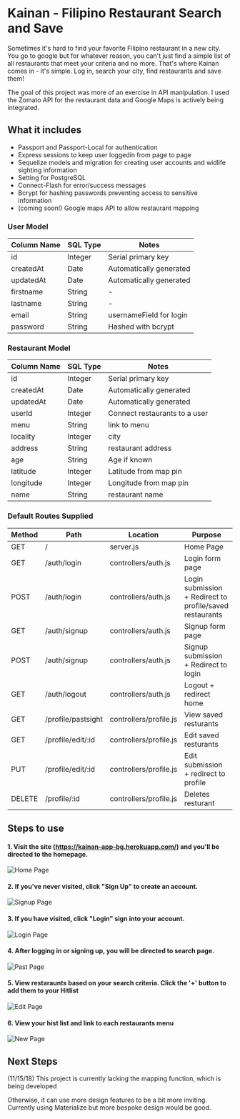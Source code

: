 # Kainan - Filipino Restaurant Search and Save

Sometimes it's hard to find your favorite Filipino restaurant in a new city. You go to google but for whatever reason, you can't just find a simple list of all restaurants that meet your criteria and no more. That's where Kainan comes in - it's simple. Log in, search your city, find restaurants and save them! 

The goal of this project was more of an exercise in API manipulation. I used the Zomato API for the restaurant data and Google Maps is actively being integrated.

## What it includes

* Passport and Passport-Local for authentication
* Express sessions to keep user loggedin from page to page
* Sequelize models and migration for creating user accounts and widlife sighting information
* Setting for PostgreSQL
* Connect-Flash for error/success messages
* Bcrypt for hashing passwords preventing access to sensitive information
* (coming soon!) Google maps API to allow restaurant mapping

### User Model

| Column Name | SQL Type | Notes							|
|-------------|----------|----------------------------------|
| id | Integer | Serial primary key|
| createdAt | Date | Automatically generated |
| updatedAt | Date | Automatically generated |
| firstname | String | - |
| lastname | String | - |
| email | String | usernameField for login |
| password | String | Hashed with bcrypt |


### Restaurant Model

| Column Name | SQL Type | Notes							|
|-------------|----------|----------------------------------|
| id | Integer | Serial primary key|
| createdAt | Date | Automatically generated |
| updatedAt | Date | Automatically generated |
| userId | Integer | Connect restaurants to a user |
| menu | String | link to menu |
| locality | Integer | city |
| address | String | restaurant address |
| age | String | Age if known |
| latitude | Integer | Latitude from map pin |
| longitude | Integer | Longitude from map pin |
| name | String | restaurant name |


### Default Routes Supplied

| Method | Path | Location | Purpose |
|--------|-------------------|----------------------|-------------------------------------------|
| GET | / | server.js| Home Page|
| GET | /auth/login| controllers/auth.js | Login form page |
| POST | /auth/login | controllers/auth.js | Login submission + Redirect to profile/saved restaurants |
| GET | /auth/signup | controllers/auth.js | Signup form page |
| POST | /auth/signup | controllers/auth.js | Signup submission + Redirect to login |
| GET | /auth/logout | controllers/auth.js | Logout + redirect home |
| GET | /profile/pastsight | controllers/profile.js | View saved resturants |
| GET | /profile/edit/:id | controllers/profile.js | Edit saved resturants |
| PUT | /profile/edit/:id | controllers/profile.js | Edit submission + redirect to profile |
| DELETE | /profile/:id | controllers/profile.js | Deletes resturant |

## Steps to use

#### 1. Visit the site (https://kainan-app-bg.herokuapp.com/) and you'll be directed to the homepage.

![Home Page](https://res.cloudinary.com/glaserbw/image/upload/v1541550176/Portfolio/kainan.png)

#### 2. If you've never visited, click "Sign Up" to create an account.

![Signup Page](https://res.cloudinary.com/glaserbw/image/upload/v1542336646/signup.png)

#### 3. If you have visited, click "Login" sign into your account.

![Login Page](https://res.cloudinary.com/glaserbw/image/upload/v1542336719/loginpage.png)

#### 4. After logging in or signing up, you will be directed to search page.

![Past Page](https://res.cloudinary.com/glaserbw/image/upload/v1541550176/Portfolio/kainan.png)

#### 5. View restaraunts based on your search criteria. Click the '+' button to add them to your Hitlist

![Edit Page](https://res.cloudinary.com/glaserbw/image/upload/v1542336511/restaurantresults.png)
 
#### 6. View your hist list and link to each restaurants menu 

![New Page](https://res.cloudinary.com/glaserbw/image/upload/v1542336544/hitlist.png)


## Next Steps 

(11/15/18) This project is currently lacking the mapping function, which is being developed 

Otherwise, it can use more design features to be a bit more inviting. Currently using Materialize but more bespoke design would be good. 






















